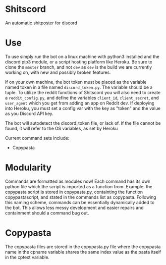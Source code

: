 # Shitscord
An automatic shitposter for discord

# Use
To use simply run the bot on a linux machine with python3 installed and the discord pip3 module, or a script hosting platform like Heroku.
Be sure to clone the `master` branch, and not `dev` as `dev` is the build we are currently working on, with new and possibly broken features.

If on your own machine, the bot token must be placed as the variable named token in a file named `discord_token.py`.
The variable should be a tuple. To utilize the reddit functions of Shitscord you will also need to create a `reddit_config.py`, and define the variables 
`client_id`, `client_secret`, and `user_agent` which you get from adding an app on Reddit dev.
If deploying into Heroku, you must set a config var with the key as "token" and the value as you Discord API key.

The bot will autodetect the discord_token file, or lack of. If the file cannot be found, it will refer to the OS variables, as set by Heroku

Current command sets include:
 - Copypasta
# Modularity
Commands are formatted as modules now! Each command has its own python file which the script is imported as a function from.
Example: the copypasta script is stored in copypasta.py, containting the function copypastascript, and stated in the commands list as copypasta.
Following this naming scheme, commands can be essentially dynamically added to the bot. This allows less messy development and easier repairs and containment should a command bug out.



# Copypasta
 The copypasta files are stored in the copypasta.py file where the copypasta name in the cpname variable shares the same index value as the pasta itself in the cptext variable.